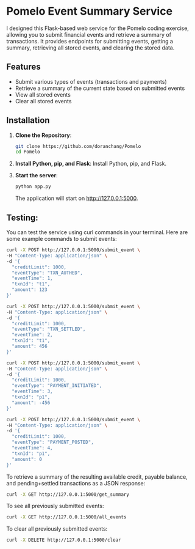 # Pomelo Event Summary Service

I designed this Flask-based web service for the Pomelo coding exercise, allowing you to submit financial events and retrieve a summary of transactions. It provides endpoints for submitting events, getting a summary, retrieving all stored events, and clearing the stored data.

## Features

- Submit various types of events (transactions and payments)
- Retrieve a summary of the current state based on submitted events
- View all stored events
- Clear all stored events

## Installation

1. **Clone the Repository**:
   ```bash
   git clone https://github.com/doranchang/Pomelo
   cd Pomelo
   ```
2. **Install Python, pip, and Flask**:
   Install Python, pip, and Flask.

3. **Start the server**:
   ```bash
   python app.py
   ```
   The application will start on http://127.0.0.1:5000.

## Testing:
You can test the service using curl commands in your terminal. Here are some example commands to submit events:

   ```bash
   curl -X POST http://127.0.0.1:5000/submit_event \
   -H "Content-Type: application/json" \
   -d '{
     "creditLimit": 1000,
     "eventType": "TXN_AUTHED",
     "eventTime": 1,
     "txnId": "t1",
     "amount": 123
   }'
   
   curl -X POST http://127.0.0.1:5000/submit_event \
   -H "Content-Type: application/json" \
   -d '{
     "creditLimit": 1000,
     "eventType": "TXN_SETTLED",
     "eventTime": 2,
     "txnId": "t1",
     "amount": 456
   }'
   
   curl -X POST http://127.0.0.1:5000/submit_event \
   -H "Content-Type: application/json" \
   -d '{
     "creditLimit": 1000,
     "eventType": "PAYMENT_INITIATED",
     "eventTime": 3,
     "txnId": "p1",
     "amount": -456
   }'
   
   curl -X POST http://127.0.0.1:5000/submit_event \
   -H "Content-Type: application/json" \
   -d '{
     "creditLimit": 1000,
     "eventType": "PAYMENT_POSTED",
     "eventTime": 4,
     "txnId": "p1",
     "amount": 0
   }'
```
To retrieve a summary of the resulting available credit, payable balance, and pending+settled transactions as a JSON response:
```bash
curl -X GET http://127.0.0.1:5000/get_summary
```
To see all previously submitted events:
```bash
curl -X GET http://127.0.0.1:5000/all_events
```
To clear all previously submitted events:
```bash
curl -X DELETE http://127.0.0.1:5000/clear
```
